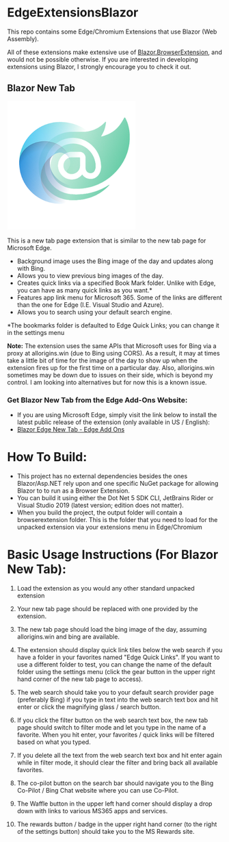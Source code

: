 # EdgeExtensionsBlazor
This repo contains some Edge/Chromium Extensions that use Blazor (Web Assembly).

All of these extensions make extensive use of [Blazor.BrowserExtension](https://github.com/mingyaulee/Blazor.BrowserExtension), and would not be possible otherwise. If you are interested in developing extensions using Blazor, I strongly encourage you to check it out.

## Blazor New Tab

![Blazor Edge New Tab Logo](https://github.com/dragnilar/EdgeExtensionsBlazor/blob/master/BlazorEdgeNewTab/wwwroot/icons/BlazorNewTab.png)

This is a new tab page extension that is similar to the new tab page for Microsoft Edge. 
- Background image uses the Bing image of the day and updates along with Bing.
- Allows you to view previous bing images of the day.
- Creates quick links via a specified Book Mark folder. Unlike with Edge, you can have as many quick links as you want.*
- Features app link menu for Microsoft 365. Some of the links are different than the one for Edge (I.E. Visual Studio and Azure).
- Allows you to search using your default search engine.

 *The bookmarks folder is defaulted to Edge Quick Links; you can change it in the settings menu

**Note:**  The extension uses the same APIs that Microsoft uses for Bing via a proxy at allorigins.win (due to Bing using CORS). As a result, it may at times take a little bit of time for the image of the day to show up when the extension fires up for the first time on a particular day. Also, allorigins.win sometimes may be down due to issues on their side, which is beyond my control. I am looking into alternatives but for now this is a known issue.

### Get Blazor New Tab from the Edge Add-Ons Website:

- If you are using Microsoft Edge, simply visit the link below to install the latest public release of the extension (only available in US / English):
- [Blazor Edge New Tab - Edge Add Ons](https://microsoftedge.microsoft.com/addons/detail/blazor-edge-new-tab/bfhdepjammnaoddhikhogfbnikmeocfj)


# How To Build:

- This project has no external dependencies besides the ones Blazor/Asp.NET rely upon and one specific NuGet package for allowing Blazor to to run as a Browser Extension.
- You can build it using either the Dot Net 5 SDK CLI, JetBrains Rider or Visual Studio 2019 (latest version; edition does not matter).
- When you build the project, the output folder will contain a browserextension folder. This is the folder that you need to load for the unpacked extension via your extensions menu in Edge/Chromium


# Basic Usage Instructions (For Blazor New Tab):

1) Load the extension as you would any other standard unpacked extension

2) Your new tab page should be replaced with one provided by the extension.

3) The new tab page should load the bing image of the day, assuming allorigins.win and bing are available.

4) The extension should display quick link tiles below the web search if you have a folder in your favorites named "Edge Quick Links". If you want to use a different folder to test, you can change the name of the default folder using the settings menu (click the gear button in the upper right hand corner of the new tab page to access).

5) The web search should take you to your default search provider page (preferably Bing) if you type in text into the web search text box and hit enter or click the magnifying glass / search button. 

6) If you click the filter button on the web search text box, the new tab page should switch to filter mode and let you type in the name of a favorite. When you hit enter, your favorites / quick links will be filtered based on what you typed. 

7) If you delete all the text from the web search text box and hit enter again while in filter mode, it should clear the filter and bring back all available favorites. 

8) The co-pilot button on the search bar should navigate you to the Bing Co-Pilot / Bing Chat website where you can use Co-Pilot. 

9) The Waffle button in the upper left hand corner should display a drop down with links to various MS365 apps and services. 

10) The rewards button / badge in the upper right hand corner (to the right of the settings button) should take you to the MS Rewards site.